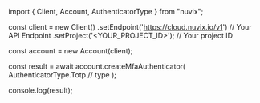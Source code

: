 import { Client, Account, AuthenticatorType } from "nuvix";

const client = new Client()
    .setEndpoint('https://cloud.nuvix.io/v1') // Your API Endpoint
    .setProject('<YOUR_PROJECT_ID>'); // Your project ID

const account = new Account(client);

const result = await account.createMfaAuthenticator(
    AuthenticatorType.Totp // type
);

console.log(result);
